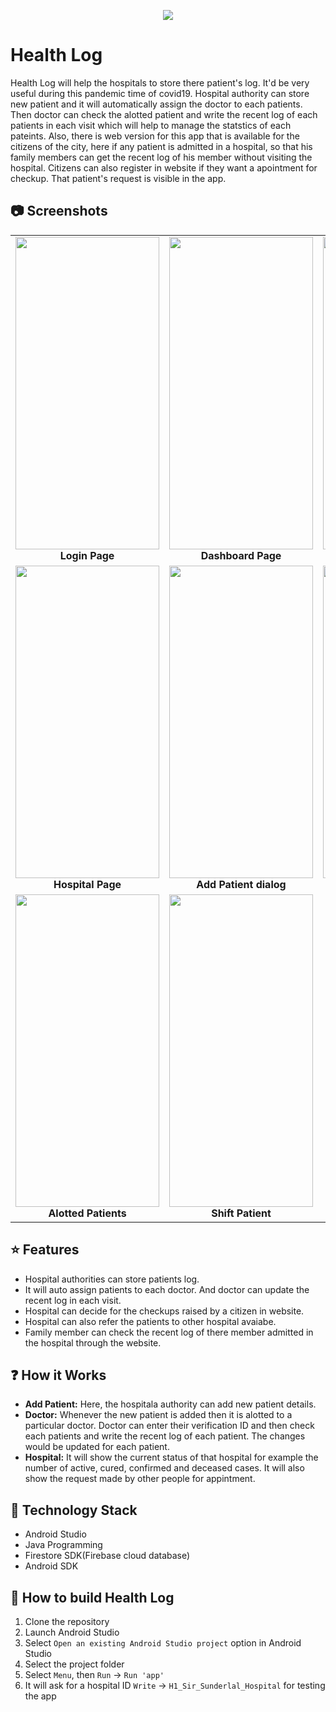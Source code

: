 <p align="center">
  <img src = "https://i.imgur.com/DrKESWw.png">
</p>
<p align="center">

# Health Log
Health Log will help the hospitals to store there patient's log. It'd be very useful during this pandemic time of covid19. Hospital authority can store new patient and it will automatically assign the doctor to each patients. Then doctor can check the alotted patient and write the recent log of each patients in each visit which will help to manage the statstics of each pateints. Also, there is web version for this app that is available for the citizens of the city, here if any patient is admitted in a hospital, so that his family members can get the recent log of his member without visiting the hospital. Citizens can also register in website if they want a apointment for checkup. That patient's request is visible in the app.

## :camera: Screenshots
<table>
     <tr>
          <td><img height="500" width= "230" src="https://i.imgur.com/DtCXhAd.jpg" /><br /><center><b>Login Page</b></center></td>
          <td><img height="500" width= "230" src="https://i.imgur.com/zY4Scau.jpg" /><br /><center><b>Dashboard Page</b></center></td>
          <td><img height="500" width= "230" src="https://i.imgur.com/n1O7mZP.jpg" /><br /><center><b>Doctor Page</b></center></td>
     </tr>
     <tr>
         <td><img height="500" width= "230" src="https://i.imgur.com/YZXt4sh.jpg" /><br /><center><b>Hospital Page</b></center></td>
         <td><img height="500" width= "230" src="https://i.imgur.com/hwnJXZd.jpg" /><br /><center><b>Add Patient dialog</b></center></td>
         <td><img height="500" width= "230" src="https://i.imgur.com/zWTrS4p.jpg" /><br /><center><b>Patient Information dialog</b></center></td>
       </tr>
  <tr>
         <td><img height="500" width= "230" src="https://i.imgur.com/PbQxcMz.jpg" /><br /><center><b>Alotted Patients</b></center></td>
         <td><img height="500" width= "230" src="https://i.imgur.com/mfiPbLX.jpg" /><br /><center><b>Shift Patient</b></center></td>
    </tr>
</table>

## :star: Features

* Hospital authorities can store patients log.
* It will auto assign patients to each doctor. And doctor can update the recent log in each visit. 
* Hospital can decide for the checkups raised by a citizen in website.
* Hospital can also refer the patients to other hospital avaiabe.
* Family member can check the recent log of there member admitted in the hospital through the website.
## :question: How it Works

* **Add Patient:** Here, the hospitala authority can add new patient details.
* **Doctor:** Whenever the new patient is added then it is alotted to a particular doctor. Doctor can enter their verification ID and then check each patients and write the recent log of each patient. The changes would be updated for each patient.
* **Hospital:** It will show the current status of that hospital for example the number of active, cured, confirmed and deceased cases. It will also show the request made by other people for appintment. 
## :satellite: Technology Stack

* Android Studio
* Java Programming
* Firestore SDK(Firebase cloud database)
* Android SDK

## :wrench: How to build Health Log

1. Clone the repository
1. Launch Android Studio
1. Select ```Open an existing Android Studio project``` option in Android Studio
1. Select the project folder
1. Select ```Menu```, then ```Run``` -> ```Run 'app'```
1. It will ask for a hospital ID ```Write``` -> ```H1_Sir_Sunderlal_Hospital``` for testing the app

